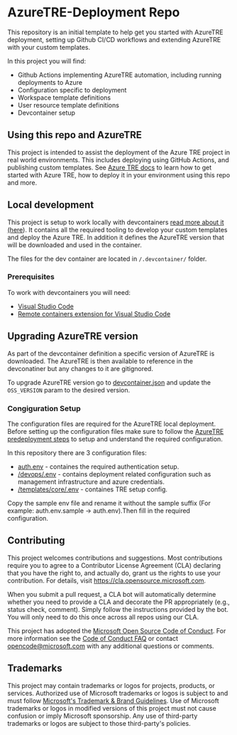 # AzureTRE-Deployment Repo

This repository is an initial template to help get you started with AzureTRE deployment, setting up Github CI/CD workflows and extending AzureTRE with your custom templates.

In this project you will find:

- Github Actions implementing AzureTRE automation, including running deployments to Azure
- Configuration specific to deployment
- Workspace template definitions
- User resource template definitions
- Devcontainer setup

## Using this repo and AzureTRE

This project is intended to assist the deployment of the Azure TRE project in real world environments. This includes deploying using GitHub Actions, and publishing custom templates. See [Azure TRE docs](https://microsoft.github.io/AzureTRE/) to learn how to get started with Azure TRE, how to deploy it in your environment using this repo and more.

## Local development

This project is setup to work locally with devcontainers [read more about it (here](https://code.visualstudio.com/docs/remote/containers)). It contains all the required tooling to develop your custom templates and deploy the Azure TRE. In addition it defines the AzureTRE version that will be downloaded and used in the container.

The files for the dev container are located in `/.devcontainer/` folder.

### Prerequisites

To work with devcontainers you will need:

- [Visual Studio Code](https://code.visualstudio.com)
- [Remote containers extension for Visual Studio Code](https://marketplace.visualstudio.com/items?itemName=ms-vscode-remote.remote-containers)

## Upgrading AzureTRE version

As part of the devcontainer definition a specific version of AzureTRE is downloaded. The AzureTRE is then available to reference in the devconatiner but any changes to it are gitignored.

To upgrade AzureTRE version go to [devcontainer.json](.devcontainer/devcontainer.json) and update the `OSS_VERSION` param to the desired version.

### Congiguration Setup

The configuration files are required for the AzureTRE local deployment. Before setting up the configuration files make sure to follow the [AzureTRE predeployment steps](https://microsoft.github.io/AzureTRE/tre-admins/setup-instructions/pre-deployment-steps/) to setup and understand the required configuration.

 In this repository there are 3 configuration files:

- [auth.env](/devops/auth.env.sample) - containes the required authentication setup.
- [/devops/.env](/devops/.env.sample) - contains deployment related configuration such as management infrastructure and azure credentials.
- [/templates/core/.env](/devops/.env.sample) - containes TRE setup config.

Copy the sample env file and rename it without the sample suffix (For example: auth.env.sample -> auth.env).Then fill in the required configuration.

## Contributing

This project welcomes contributions and suggestions.  Most contributions require you to agree to a
Contributor License Agreement (CLA) declaring that you have the right to, and actually do, grant us
the rights to use your contribution. For details, visit <https://cla.opensource.microsoft.com>.

When you submit a pull request, a CLA bot will automatically determine whether you need to provide
a CLA and decorate the PR appropriately (e.g., status check, comment). Simply follow the instructions
provided by the bot. You will only need to do this once across all repos using our CLA.

This project has adopted the [Microsoft Open Source Code of Conduct](https://opensource.microsoft.com/codeofconduct/).
For more information see the [Code of Conduct FAQ](https://opensource.microsoft.com/codeofconduct/faq/) or
contact [opencode@microsoft.com](mailto:opencode@microsoft.com) with any additional questions or comments.

## Trademarks

This project may contain trademarks or logos for projects, products, or services. Authorized use of Microsoft
trademarks or logos is subject to and must follow
[Microsoft's Trademark & Brand Guidelines](https://www.microsoft.com/en-us/legal/intellectualproperty/trademarks/usage/general).
Use of Microsoft trademarks or logos in modified versions of this project must not cause confusion or imply Microsoft sponsorship.
Any use of third-party trademarks or logos are subject to those third-party's policies.
